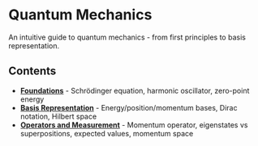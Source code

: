 # Quantum Mechanics

An intuitive guide to quantum mechanics - from first principles to basis representation.

## Contents

- **[Foundations](quantum-foundations.md)** - Schrödinger equation, harmonic oscillator, zero-point energy
- **[Basis Representation](quantum-basis-representation.md)** - Energy/position/momentum bases, Dirac notation, Hilbert space
- **[Operators and Measurement](quantum-operators.md)** - Momentum operator, eigenstates vs superpositions, expected values, momentum space
